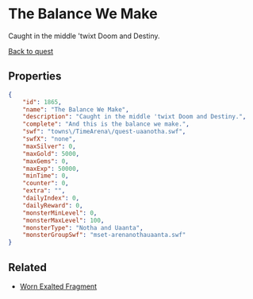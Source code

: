 # The Balance We Make

Caught in the middle 'twixt Doom and Destiny.

[Back to quest](../quests.md)

## Properties

```json
{
    "id": 1865,
    "name": "The Balance We Make",
    "description": "Caught in the middle 'twixt Doom and Destiny.",
    "complete": "And this is the balance we make.",
    "swf": "towns\/TimeArena\/quest-uaanotha.swf",
    "swfX": "none",
    "maxSilver": 0,
    "maxGold": 5000,
    "maxGems": 0,
    "maxExp": 50000,
    "minTime": 0,
    "counter": 0,
    "extra": "",
    "dailyIndex": 0,
    "dailyReward": 0,
    "monsterMinLevel": 0,
    "monsterMaxLevel": 100,
    "monsterType": "Notha and Uaanta",
    "monsterGroupSwf": "mset-arenanothauaanta.swf"
}
```

## Related

- [Worn Exalted Fragment](../items/20502-worn-exalted-fragment.md)

